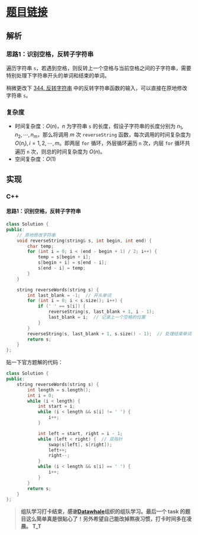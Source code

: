 # [题目链接](https://leetcode-cn.com/problems/reverse-words-in-a-string-iii/)

## 解析

### 思路1：识别空格，反转子字符串

遍历字符串 `s`，若遇到空格，则反转上一个空格与当前空格之间的子字符串，需要特别处理下字符串开头的单词和结束的单词。

稍微更改下 [344. 反转字符串]() 中的反转字符串函数的输入，可以直接在原地修改字符串 `s`。

### 复杂度

* 时间复杂度：$O(n)$，$n$ 为字符串 `s` 的长度，假设子字符串的长度分别为 $n_1, n_2, \cdots, n_m$，那么将调用 $m$ 次 `reverseString` 函数，每次调用的时间复杂度为 $O(n_i), i=1,2,\cdots, m$。即两层 `for` 循环，外层循环遍历 `n` 次，内层 `for` 循环共遍历 `n` 次，则总的时间复杂度为 $O(n)$。
* 空间复杂度：$O(1)$

## 实现

### C++

#### 思路1：识别空格，反转子字符串

```C++
class Solution {
public:
	// 原地修改字符串
	void reverseString(string& s, int begin, int end) {
		char temp;
		for (int i = 0; i < (end - begin + 1) / 2; i++) {
			temp = s[begin + i];
			s[begin + i] = s[end - i];
			s[end - i] = temp;
		}
	}

	string reverseWords(string s) {
		int last_blank = -1;  // 开头单词
		for (int i = 0; i < s.size(); i++) {
			if (' ' == s[i]) {
				reverseString(s, last_blank + 1, i - 1);
				last_blank = i;  // 记录上一个空格的位置
			}
		}
		reverseString(s, last_blank + 1, s.size() - 1);  // 处理结束单词
		return s;
	}
};
```

贴一下官方题解的代码：
```C++
class Solution {
public: 
    string reverseWords(string s) {
        int length = s.length();
        int i = 0;
        while (i < length) {
            int start = i;
            while (i < length && s[i] != ' ') {
                i++;
            }

            int left = start, right = i - 1;
            while (left < right) {  // 双指针
                swap(s[left], s[right]);
                left++;
                right--;
            }
            while (i < length && s[i] == ' ') {
                i++;
            }
        }
        return s;
    }
};
```

> **组队学习打卡结束，感谢[Datawhale](http://datawhale.club/)组织的组队学习。最后一个 task 的题目这么简单真是很贴心了！另外希望自己能改掉熬夜习惯，打卡时间多在凌晨。 T_T**
